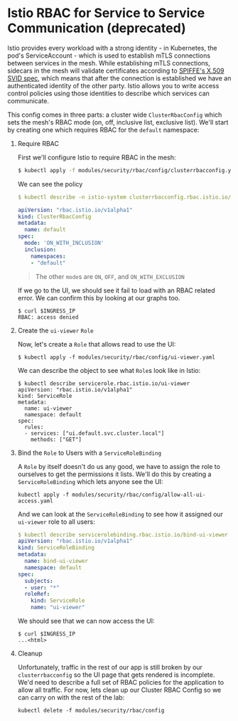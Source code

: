 Istio RBAC for Service to Service Communication (deprecated)
===

Istio provides every workload with a strong identity - in Kubernetes, the pod's ServiceAccount - which is used to establish mTLS connections between services in the mesh. While establishing mTLS connections, sidecars in the mesh will validate certificates according to [SPIFFE's X.509 SVID spec](https://github.com/spiffe/spiffe/blob/master/standards/X509-SVID.md), which means that after the connection is established we have an authenticated identity of the other party. Istio allows you to write access control policies using those identities to describe which services can communicate.

This config comes in three parts: a cluster wide `ClusterRbacConfig` which sets the mesh's RBAC mode (on, off, inclusive list, exclusive list). We'll start by creating one which requires RBAC for the `default` namespace:


1. Require RBAC

    First we'll configure Istio to require RBAC in the mesh:
    ```sh
    $ kubectl apply -f modules/security/rbac/config/clusterrbacconfig.yaml
    ```

    We can see the policy 

    ```yaml
    $ kubectl describe -n istio-system clusterrbacconfig.rbac.istio.io/default

    apiVersion: "rbac.istio.io/v1alpha1"
    kind: ClusterRbacConfig
    metadata:
      name: default
    spec:
      mode: 'ON_WITH_INCLUSION'
      inclusion:
        namespaces:
        - "default"
    ```

    > The other `mode`s are `ON`, `OFF`, and `ON_WITH_EXCLUSION`

    If we go to the UI, we should see it fail to load with an RBAC related error. We can confirm this by looking at our graphs too.

    ```shell
    $ curl $INGRESS_IP
    RBAC: access denied
    ```

1. Create the `ui-viewer` `Role`

    Now, let's create a `Role` that allows read to use the UI:
    ```shell
    $ kubectl apply -f modules/security/rbac/config/ui-viewer.yaml
    ```

    We can describe the object to see what `Role`s look like in Istio:
    ```shell
    $ kubectl describe servicerole.rbac.istio.io/ui-viewer
    apiVersion: "rbac.istio.io/v1alpha1"
    kind: ServiceRole
    metadata:
      name: ui-viewer
      namespace: default
    spec:
      rules:
      - services: ["ui.default.svc.cluster.local"]
        methods: ["GET"]
    ```

1. Bind the `Role` to Users with a `ServiceRoleBinding`

    A `Role` by itself doesn't do us any good, we have to assign the role to ourselves to get the permissions it lists. We'll do this by creating a `ServiceRoleBinding` which lets anyone see the UI:

    ```shell
    kubectl apply -f modules/security/rbac/config/allow-all-ui-access.yaml
    ```

    And we can look at the `ServiceRoleBinding` to see how it assigned our `ui-viewer` role to all users:

    ```yaml
    $ kubectl describe servicerolebinding.rbac.istio.io/bind-ui-viewer
    apiVersion: "rbac.istio.io/v1alpha1"
    kind: ServiceRoleBinding
    metadata:
      name: bind-ui-viewer
      namespace: default
    spec:
      subjects:
      - user: "*"
      roleRef:
        kind: ServiceRole
        name: "ui-viewer"
    ```

    We should see that we can now access the UI:
    ```shell
    $ curl $INGRESS_IP
    ...<html>
    ```

1. Cleanup

    Unfortunately, traffic in the rest of our app is still broken by our `clusterrbacconfig` so the UI page that gets rendered is incomplete. We'd need to describe a full set of RBAC policies for the application to allow all traffic. For now, lets clean up our Cluster RBAC Config so we can carry on with the rest of the lab:

    ```shell
    kubectl delete -f modules/security/rbac/config
    ```

